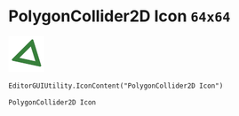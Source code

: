 # PolygonCollider2D Icon `64x64`
<img src="/img/PolygonCollider2D%20Icon.png" width=64 height=64>

``` CSharp
EditorGUIUtility.IconContent("PolygonCollider2D Icon")
```
```
PolygonCollider2D Icon
```
